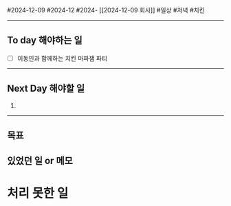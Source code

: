 #2024-12-09 #2024-12 #2024- [[2024-12-09 회사]]
#일상 #저녁 #치킨 

---
## To day 해야하는 일
- [ ] 이동인과 함께하는 치킨 마파잼 파티

---
## Next Day 해야할 일
1. 

---

## 목표 


## 있었던 일  or 메모


# 처리 못한 일